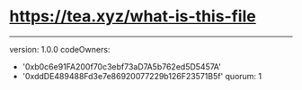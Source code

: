 # https://tea.xyz/what-is-this-file
---
version: 1.0.0
codeOwners:
  - '0xb0c6e91FA200f70c3ebf73aD7A5b762ed5D5457A'
  - '0xddDE489488Fd3e7e86920077229b126F23571B5f'
quorum: 1

